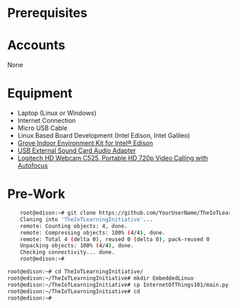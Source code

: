 # Prerequisites

# Accounts

None

# Equipment

- Laptop (Linux or Windows)
- Internet Connection
- Micro USB Cable
- Linux Based Board Development (Intel Edison, Intel Galileo)
- [Grove Indoor Environment Kit for Intel® Edison](https://www.seeedstudio.com/item_detail.html?p_id=2427)
- [USB External Sound Card Audio Adapter](https://www.amazon.com/External-Sound-Audio-Adapter-Channel/dp/B00CKKFCJC)
- [Logitech HD Webcam C525, Portable HD 720p Video Calling with Autofocus](https://www.amazon.com/Logitech-Webcam-Portable-Calling-Autofocus/dp/B004WO8HQ4/ref=sr_1_1?s=hi&ie=UTF8&qid=1466446869&sr=8-1&keywords=USB+Camera+HD+Webcam+C525)

# Pre-Work

```sh
    root@edison:~# git clone https://github.com/YourUserName/TheIoTLearningInitiative.git
    Cloning into 'TheIoTLearningInitiative'...
    remote: Counting objects: 4, done.
    remote: Compressing objects: 100% (4/4), done.
    remote: Total 4 (delta 0), reused 0 (delta 0), pack-reused 0
    Unpacking objects: 100% (4/4), done.
    Checking connectivity... done.
    root@edison:~# 
```

```sh
root@edison:~# cd TheIoTLearningInitiative/
root@edison:~/TheIoTLearningInitiative# mkdir EmbeddedLinux
root@edison:~/TheIoTLearningInitiative# cp InternetOfThings101/main.py EmbeddedLinux
root@edison:~/TheIoTLearningInitiative# cd
root@edison:~# 
```
